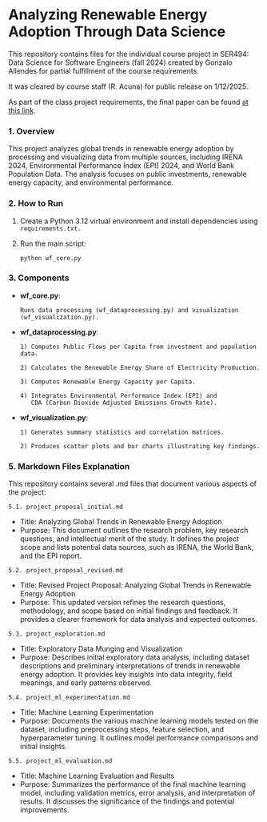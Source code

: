 ﻿# Analyzing Renewable Energy Adoption Through Data Science

This repository contains files for the individual course project in SER494: Data Science for Software Engineers (fall 2024) created by Gonzalo Allendes for partial fulfillment of the course requirements.

It was cleared by course staff (R. Acuna) for public release on 1/12/2025.

As part of the class project requirements, the final paper can be found [at this link](https://drive.google.com/file/d/1iTLeK5HtBBmtzcjQrepcu-sGbRNS4RSR/view?usp=drive_link).

### 1. Overview

This project analyzes global trends in renewable energy adoption by processing and visualizing data from multiple sources, including IRENA 2024, Environmental Performance Index (EPI) 2024, and World Bank Population Data. The analysis focuses on public investments, renewable energy capacity, and environmental performance.

### 2. How to Run


1. Create a Python 3.12 virtual environment and install dependencies using ```requirements.txt.```


2. Run the main script:
    ```
    python wf_core.py
    ```

### 3. Components

- **wf_core.py**: 
    
    ```
    Runs data processing (wf_dataprocessing.py) and visualization (wf_visualization.py).
    ```

- **wf_dataprocessing.py**:
    ```
    1) Computes Public Flows per Capita from investment and population data.
    
    2) Calculates the Renewable Energy Share of Electricity Production.
    
    3) Computes Renewable Energy Capacity per Capita.
    
    4) Integrates Environmental Performance Index (EPI) and 
       CDA (Carbon Dioxide Adjusted Emissions Growth Rate).
    ```
- **wf_visualization.py**:
    ```
    1) Generates summary statistics and correlation matrices.
    
    2) Produces scatter plots and bar charts illustrating key findings.
    ```

### 5. Markdown Files Explanation

This repository contains several .md files that document various aspects of the project:

```5.1. project_proposal_initial.md```

- Title: Analyzing Global Trends in Renewable Energy Adoption
- Purpose: This document outlines the research problem, key research questions, and intellectual merit of the study. It
defines the project scope and lists potential data sources, such as IRENA, the World Bank, and the EPI report.

```5.2. project_proposal_revised.md```

- Title: Revised Project Proposal: Analyzing Global Trends in Renewable Energy Adoption
- Purpose: This updated version refines the research questions, methodology, and scope based on initial findings
and feedback. It provides a clearer framework for data analysis and expected outcomes.

```5.3. project_exploration.md```

- Title: Exploratory Data Munging and Visualization
- Purpose: Describes initial exploratory data analysis, including dataset descriptions and preliminary
interpretations of trends in renewable energy adoption. It provides key insights into data integrity, field meanings, and early patterns observed.

```5.4. project_ml_experimentation.md```

- Title: Machine Learning Experimentation
- Purpose: Documents the various machine learning models tested on the dataset, including preprocessing steps, feature 
selection, and hyperparameter tuning. It outlines model performance comparisons and initial insights.

```5.5. project_ml_evaluation.md```

- Title: Machine Learning Evaluation and Results
- Purpose: Summarizes the performance of the final machine learning model, including validation metrics, error 
analysis, and interpretation of results. It discusses the significance of the findings and potential improvements.
